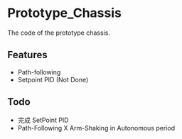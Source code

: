 # Prototype_Chassis
The code of the prototype chassis.
## Features
* Path-following 
* Setpoint PID (Not Done)
## Todo
* 完成 SetPoint PID
* Path-Following X Arm-Shaking in Autonomous period
